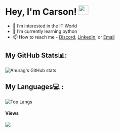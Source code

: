 # Hey, I'm Carson! <img src="https://raw.githubusercontent.com/MartinHeinz/MartinHeinz/master/wave.gif" width="30px">

- 👀 I’m interested in the IT World
- 🌱 I’m currently learning python
- 📫 How to reach me - [Discord](discordapp.com/users/carson#9959), [LinkedIn](https://www.linkedin.com/in/carsonfulmer/), or [Email](mailto:carsonhcf@gmail.com)

<!---
carsonful/carsonful is a ✨ special ✨ repository because its `README.md` (this file) appears on your GitHub profile.
You can click the Preview link to take a look at your changes.
--->


## My GitHub Stats📊:

![Anurag's GitHub stats](https://github-readme-stats.vercel.app/api?username=carsonful&show_icons=true&theme=dracula)


## My Languages💻 : 


![Top Langs](https://github-readme-stats.vercel.app/api/top-langs/?username=carsonful&langs_count=8)

#### Views

![](https://komarev.com/ghpvc/?username=carsonful&color=blue)
